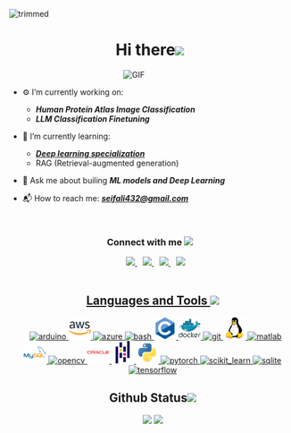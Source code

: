 ![trimmed](https://github.com/user-attachments/assets/44e94ee1-7ccc-468a-b179-0deeb1e6a1a1)


<h1 align="center">Hi there<img src="https://media1.giphy.com/media/v1.Y2lkPTc5MGI3NjExcXVnZ3RieDlodnZiaGs2cWc0bDB4OGk4bm13Zml6eXUxZDliZWswMiZlcD12MV9pbnRlcm5hbF9naWZfYnlfaWQmY3Q9cw/OiM3v83WSCqQUCPL84/giphy.webp" width="40"> </h1> 




<img align="right" width="300" alt="GIF" src="https://github.com/user-attachments/assets/616a979d-1526-445f-b739-d9d4d7b26140" width="150">
<br/>



- ⚙️ I’m currently working on:
  - ***Human Protein Atlas Image Classification***
  -  ***LLM Classification Finetuning***
- 🌱 I’m currently learning:
  - [***Deep learning specialization***](https://www.coursera.org/specializations/deep-learning?myLearningTab=IN_PROGRESS)
  - RAG (Retrieval-augmented generation)
- 💬 Ask me about builing ***ML models and Deep Learning***
- 📬 How to reach me: ***seifali432@gmail.com*** 

  <br/>

<h3 align="center"> Connect with me  
  <img src="https://media4.giphy.com/media/v1.Y2lkPTc5MGI3NjExem81d3cyZWx2bGV0MHZwc2d4eXJrNGM4OWkwOGk0Y3ZtM3d4bDlzMiZlcD12MV9pbnRlcm5hbF9naWZfYnlfaWQmY3Q9cw/dkJA5cYMq2XLNkaO9s/giphy.webp" width="25"> </h3>


  
<div align="center" class="icons-social" style="margin-left: 10px;">
    <a style="margin-left: 10px;" target="_blank" href="https://www.linkedin.com/in/seif-aly-860007286">
        <img src="https://github.com/user-attachments/assets/dc54b204-a65d-4067-b112-d556f3be0a61"width= "60">
    </a>
    <a style="margin-left: 10px;" target="_blank" href="https://huggingface.co/seifali">
        <img src="https://github.com/user-attachments/assets/6e88d872-7e53-4984-94ad-fd379a568f24" width="80">
   </a>
    <a style="margin-left: 10px;" target="_blank" href="https://www.kaggle.com/seifali432">
        <img src="https://github.com/user-attachments/assets/39074d99-76e3-4a05-bd52-b6a57307d444" width="60">
    </a>
      <a style="margin-left: 10px;" target="_blank" href="https://github.com/seifXD">
        <img src="https://github.com/user-attachments/assets/864b6df0-41df-4af2-bd70-ea2e654b1f17" width="60">

<br/>

<br/>

     


<h2 align="center"> Languages and Tools
  <img src="https://media1.giphy.com/media/v1.Y2lkPTc5MGI3NjExdHZhbHQ0NnNydGlqM2s2Y2RxY3F1NDNrYTV3YWU2Nm9qcTlnMTZrZCZlcD12MV9pbnRlcm5hbF9naWZfYnlfaWQmY3Q9cw/QssGEmpkyEOhBCb7e1/giphy.webp" width="25"> </h2>



<a href="https://www.arduino.cc/" target="_blank" rel="noreferrer"> <img src="https://cdn.worldvectorlogo.com/logos/arduino-1.svg" alt="arduino" width="40" height="40"/> </a> <a href="https://aws.amazon.com" target="_blank" rel="noreferrer"> <img src="https://raw.githubusercontent.com/devicons/devicon/master/icons/amazonwebservices/amazonwebservices-original-wordmark.svg" alt="aws" width="40" height="40"/> </a> <a href="https://azure.microsoft.com/en-in/" target="_blank" rel="noreferrer"> <img src="https://www.vectorlogo.zone/logos/microsoft_azure/microsoft_azure-icon.svg" alt="azure" width="40" height="40"/> </a> <a href="https://www.gnu.org/software/bash/" target="_blank" rel="noreferrer"> <img src="https://www.vectorlogo.zone/logos/gnu_bash/gnu_bash-icon.svg" alt="bash" width="40" height="40"/> </a> <a href="https://www.cprogramming.com/" target="_blank" rel="noreferrer"> <img src="https://raw.githubusercontent.com/devicons/devicon/master/icons/c/c-original.svg" alt="c" width="40" height="40"/> </a> <a href="https://www.docker.com/" target="_blank" rel="noreferrer"> <img src="https://raw.githubusercontent.com/devicons/devicon/master/icons/docker/docker-original-wordmark.svg" alt="docker" width="40" height="40"/> </a> <a href="https://git-scm.com/" target="_blank" rel="noreferrer"> <img src="https://www.vectorlogo.zone/logos/git-scm/git-scm-icon.svg" alt="git" width="40" height="40"/> </a> <a href="https://www.linux.org/" target="_blank" rel="noreferrer"> <img src="https://raw.githubusercontent.com/devicons/devicon/master/icons/linux/linux-original.svg" alt="linux" width="40" height="40"/> </a> <a href="https://www.mathworks.com/" target="_blank" rel="noreferrer"> <img src="https://upload.wikimedia.org/wikipedia/commons/2/21/Matlab_Logo.png" alt="matlab" width="40" height="40"/> </a> <a href="https://www.mysql.com/" target="_blank" rel="noreferrer"> <img src="https://raw.githubusercontent.com/devicons/devicon/master/icons/mysql/mysql-original-wordmark.svg" alt="mysql" width="40" height="40"/> </a> <a href="https://opencv.org/" target="_blank" rel="noreferrer"> <img src="https://www.vectorlogo.zone/logos/opencv/opencv-icon.svg" alt="opencv" width="40" height="40"/> </a> <a href="https://www.oracle.com/" target="_blank" rel="noreferrer"> <img src="https://raw.githubusercontent.com/devicons/devicon/master/icons/oracle/oracle-original.svg" alt="oracle" width="40" height="40"/> </a> <a href="https://pandas.pydata.org/" target="_blank" rel="noreferrer"> <img src="https://raw.githubusercontent.com/devicons/devicon/2ae2a900d2f041da66e950e4d48052658d850630/icons/pandas/pandas-original.svg" alt="pandas" width="40" height="40"/> </a> <a href="https://www.python.org" target="_blank" rel="noreferrer"> <img src="https://raw.githubusercontent.com/devicons/devicon/master/icons/python/python-original.svg" alt="python" width="40" height="40"/> </a> <a href="https://pytorch.org/" target="_blank" rel="noreferrer"> <img src="https://www.vectorlogo.zone/logos/pytorch/pytorch-icon.svg" alt="pytorch" width="40" height="40"/> </a> <a href="https://scikit-learn.org/" target="_blank" rel="noreferrer"> <img src="https://upload.wikimedia.org/wikipedia/commons/0/05/Scikit_learn_logo_small.svg" alt="scikit_learn" width="40" height="40"/> </a> <a href="https://www.sqlite.org/" target="_blank" rel="noreferrer"> <img src="https://www.vectorlogo.zone/logos/sqlite/sqlite-icon.svg" alt="sqlite" width="40" height="40"/> </a> <a href="https://www.tensorflow.org" target="_blank" rel="noreferrer"> <img src="https://www.vectorlogo.zone/logos/tensorflow/tensorflow-icon.svg" alt="tensorflow" width="40" height="40"/> </a> </p>
<h2 align="center"> Github Status<img src="https://media1.giphy.com/media/v1.Y2lkPTc5MGI3NjExdjJ4MDliYWxzMGJzbW5uajVmcHFob2xpajQ1YnV2dDE4eTd6YWU5NyZlcD12MV9pbnRlcm5hbF9naWZfYnlfaWQmY3Q9cw/RMR2YEaUQetgZCMbIu/giphy.webp" width="30"> </h2>
 <img src="https://github-readme-stats.vercel.app/api?username=seifXD&theme=shadow_blue&hide_border=false&include_all_commits=true&count_private=false" width="390">
 <img src="https://github-readme-streak-stats.herokuapp.com/?user=seifXD&theme=shadow_blue&hide_border=false" width="433">
 

<!-- 
![](https://github-readme-stats.vercel.app/api?username=seifXD&theme=shadow_blue&hide_border=false&include_all_commits=true&count_private=false)

![](https://github-readme-streak-stats.herokuapp.com/?user=seifXD&theme=shadow_blue&hide_border=false)<br/>




 ![](https://visitcount.itsvg.in/api?id=seifXD&icon=0&color=12)   
                               profile count ^^^^    
      

# 📊 GitHub Stats:
![](https://github-readme-stats.vercel.app/api?username=seifXD&theme=dark&hide_border=false&include_all_commits=false&count_private=false)<br/>
![](https://github-readme-streak-stats.herokuapp.com/?user=seifXD&theme=dark&hide_border=false)<br/>
![](https://github-readme-stats.vercel.app/api/top-langs/?username=seifXD&theme=dark&hide_border=false&include_all_commits=false&count_private=false&layout=compact)

---










<!--
**seifXD/seifXD** is a ✨ _special_ ✨ repository because its `README.md` (this file) appears on your GitHub profile.

Here are some ideas to get you started:



- 👯 I’m looking to collaborate on ...
- 🤔 I’m looking for help with ...


- 😄 Pronouns: ...
- ⚡ Fun fact: ...
-->
